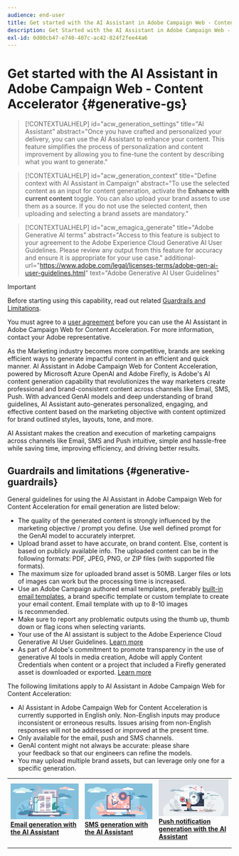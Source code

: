 ```yaml
---
audience: end-user
title: Get started with the AI Assistant in Adobe Campaign Web - Content Accelerator 
description: Get Started with the AI Assistant in Adobe Campaign Web - Content Accelerator 
exl-id: 0d00cb47-e740-407c-ac42-824f2fee44a6
---
```

# Get started with the AI Assistant in Adobe Campaign Web - Content Accelerator  {#generative-gs}

>[!CONTEXTUALHELP]
>id="acw_generation_settings"
>title="AI Assistant"
>abstract="Once you have crafted and personalized your delivery, you can use the AI Assistant to enhance your content. This feature simplifies the process of personalization and content improvement by allowing you to fine-tune the content by describing what you want to generate."


>[!CONTEXTUALHELP]
>id="acw_generation_context"
>title="Define context with AI Assistant in Campaign"
>abstract="To use the selected content as an input for content generation, activate the **Enhance with current content** toggle. You can also upload your brand assets to use them as a source. If you do not use the selected content, then uploading and selecting a brand assets are mandatory."

>[!CONTEXTUALHELP]
>id="acw_emagica_generate"
>title="Adobe Generative AI terms"
>abstract="Access to this feature is subject to your agreement to the Adobe Experience Cloud Generative AI User Guidelines. Please review any output from this feature for accuracy and ensure it is appropriate for your use case."
>additional-url="https://www.adobe.com/legal/licenses-terms/adobe-gen-ai-user-guidelines.html" text="Adobe Generative AI User Guidelines"

>[!IMPORTANT]
>
>Before starting using this capability, read out related [Guardrails and Limitations](#generative-guardrails).
></br>
>
>You must agree to a [user agreement](https://www.adobe.com/legal/licenses-terms/adobe-dx-gen-ai-user-guidelines.html) before you can use the AI Assistant in Adobe Campaign Web for Content Acceleration. For more information, contact your Adobe representative.

As the Marketing industry becomes more competitive, brands are seeking efficient ways to generate impactful content in an efficient and quick manner. AI Assistant in Adobe Campaign Web for Content Acceleration, powered by Microsoft Azure OpenAI and Adobe Firefly, is Adobe's AI content generation capability that revolutionizes the way marketers create professional and brand-consistent content across channels like Email, SMS, Push. With advanced GenAI models and deep understanding of brand guidelines, AI Assistant auto-generates personalized, engaging, and effective content based on the marketing objective with content optimized for brand outlined styles, layouts, tone, and more. 

AI Assistant makes the creation and execution of marketing campaigns across channels like Email, SMS and Push intuitive, simple and hassle-free while saving time, improving efficiency, and driving better results.

## Guardrails and limitations {#generative-guardrails}

General guidelines for using the AI Assistant in Adobe Campaign Web for Content Acceleration for email generation are listed below:

* The quality of the generated content is strongly influenced by the marketing objective / prompt you define. Use well defined prompt for the GenAI model to accurately interpret. 
* Upload brand asset to have accurate, on brand content. Else, content is based on publicly available info. The uploaded content can be in the following formats: PDF, JPEG, PNG, or ZIP files (with supported file formats).
* The maximum size for uploaded brand asset is 50MB. Larger files or lots of images can work but the processing time is increased.
* Use an Adobe Campaign authored email templates, preferably [built-in email templates](../email/create-email-templates.md), a brand specific template or custom template to create your email content. Email template with up to 8-10 images is recommended.
* Make sure to report any problematic outputs using the thumb up, thumb down or flag icons when selecting variants.
* Your use of the AI assistant is subject to the Adobe Experience Cloud Generative AI User Guidelines. [Learn more](https://www.adobe.com/legal/licenses-terms/adobe-dx-gen-ai-user-guidelines.html)
* As part of Adobe's commitment to promote transparency in the use of generative AI tools in media creation, Adobe will apply Content Credentials when content or a project that included a Firefly generated asset is downloaded or exported. [Learn more](https://helpx.adobe.com/firefly/using/content-credentials.html)

The following limitations apply to AI Assistant in Adobe Campaign Web for Content Acceleration:

* AI Assistant in Adobe Campaign Web for Content Acceleration is currently supported in English only. Non-English inputs may produce inconsistent or erroneous results. Issues arising from non-English responses will not be addressed or improved at the present time.
* Only available for the email, push and SMS channels.
* GenAI content might not always be accurate: please share your feedback so that our engineers can refine the models.
* You may upload multiple brand assets, but can leverage only one for a specific generation.

<table style="table-layout:fixed"><tr style="border: 0;">
<td>
<a href="generative-content.md">
<img alt="Email generation" src="assets/do-not-localize/text-genai.jpeg">
</a>
<div>
<a href="generative-content.md"><strong>Email generation with the AI Assistant</strong></a>
</div>
<p>
</td>
<td>
<a href="generative-sms.md">
<img alt="SMS generation" src="assets/do-not-localize/image-genai.jpeg">
</a>
<div><a href="generative-sms.md"><strong>SMS generation with the AI Assistant</strong>
</div>
<p>
</td>
<td>
<a href="generative-push.md">
<img alt="Push generation" src="assets/do-not-localize/email-genai.jpeg">
</a>
<div>
<a href="generative-push.md"><strong>Push notification generation with the AI Assistant</strong></a>
</div>
<p></td>
</tr></table>
